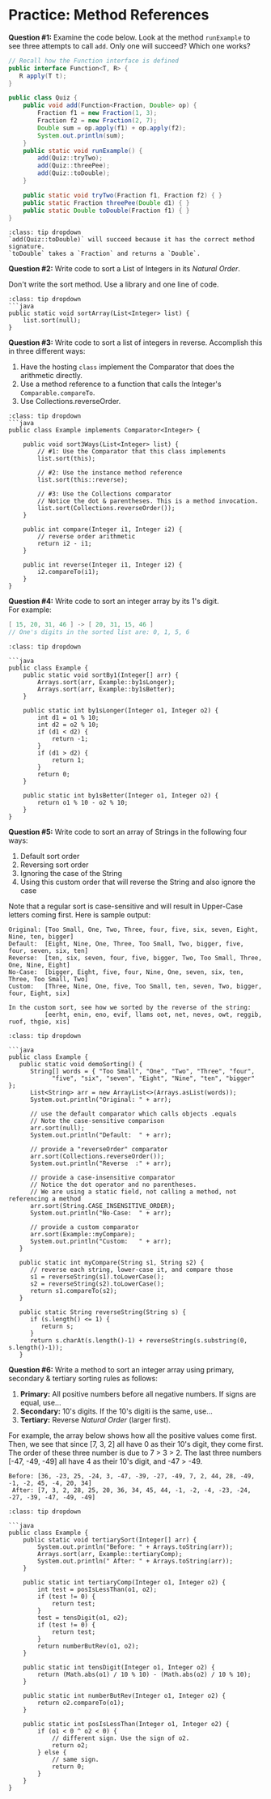 # <i class="fas fa-pen-square fa-fw"></i> Practice: Method References

**Question #1:** Examine the code below. Look at the method `runExample` to see three attempts to call `add`. Only one will succeed? Which one works?

```java
// Recall how the Function interface is defined
public interface Function<T, R> {
   R apply(T t);
}

public class Quiz {
    public void add(Function<Fraction, Double> op) {
        Fraction f1 = new Fraction(1, 3);
        Fraction f2 = new Fraction(2, 7);
        Double sum = op.apply(f1) + op.apply(f2);
        System.out.println(sum);
    }
    public static void runExample() {
        add(Quiz::tryTwo);
        add(Quiz::threePee);
        add(Quiz::toDouble);
    }

    public static void tryTwo(Fraction f1, Fraction f2) { }
    public static Fraction threePee(Double d1) { }
    public static Double toDouble(Fraction f1) { }
}
```

```{admonition} Click to see answer
:class: tip dropdown
`add(Quiz::toDouble)` will succeed because it has the correct method signature.  
`toDouble` takes a `Fraction` and returns a `Double`. 
```

**Question #2:** Write code to sort a List of Integers in its _Natural Order_.  

Don't write the sort method. Use a library and one line of code.  
```{admonition} Click to see answer
:class: tip dropdown
```java
public static void sortArray(List<Integer> list) {
    list.sort(null);
}
```

**Question #3:** Write code to sort a list of integers in reverse. Accomplish this in three different ways:  
1) Have the hosting `class` implement the Comparator that does the arithmetic directly.  
2) Use a method reference to a function that calls the Integer's `Comparable.compareTo`.  
3) Use Collections.reverseOrder.  

```{admonition} Click to see answer
:class: tip dropdown
```java
public class Example implements Comparator<Integer> {

    public void sort3Ways(List<Integer> list) {
        // #1: Use the Comparator that this class implements
        list.sort(this); 

        // #2: Use the instance method reference
        list.sort(this::reverse);

        // #3: Use the Collections comparator
        // Notice the dot & parentheses. This is a method invocation.
        list.sort(Collections.reverseOrder());
    }

    public int compare(Integer i1, Integer i2) {
        // reverse order arithmetic
        return i2 - i1;
    }

    public int reverse(Integer i1, Integer i2) {
        i2.compareTo(i1);
    }
}
```
**Question #4:** Write code to sort an integer array by its 1's digit.  
For example:
```java
[ 15, 20, 31, 46 ] -> [ 20, 31, 15, 46 ]
// One's digits in the sorted list are: 0, 1, 5, 6
``` 
```{admonition} Click to see answer
:class: tip dropdown

```java
public class Example {
    public static void sortBy1(Integer[] arr) {
        Arrays.sort(arr, Example::by1sLonger);
        Arrays.sort(arr, Example::by1sBetter);
    }

    public static int by1sLonger(Integer o1, Integer o2) {
        int d1 = o1 % 10;
        int d2 = o2 % 10;
        if (d1 < d2) {
            return -1;
        }
        if (d1 > d2) {
            return 1;
        }
        return 0;
    }

    public static int by1sBetter(Integer o1, Integer o2) {
        return o1 % 10 - o2 % 10;
    }
}
```

**Question #5:** Write code to sort an array of Strings in the following four ways:  
1) Default sort order
2) Reversing sort order   
3) Ignoring the case of the String  
4) Using this custom order that will reverse the String and also ignore the case  

Note that a regular sort is case-sensitive and will result in Upper-Case letters coming first.
Here is sample output:
```
Original: [Too Small, One, Two, Three, four, five, six, seven, Eight, Nine, ten, bigger]
Default:  [Eight, Nine, One, Three, Too Small, Two, bigger, five, four, seven, six, ten]
Reverse:  [ten, six, seven, four, five, bigger, Two, Too Small, Three, One, Nine, Eight]
No-Case:  [bigger, Eight, five, four, Nine, One, seven, six, ten, Three, Too Small, Two]
Custom:   [Three, Nine, One, five, Too Small, ten, seven, Two, bigger, four, Eight, six]

In the custom sort, see how we sorted by the reverse of the string:  
          [eerht, enin, eno, evif, llams oot, net, neves, owt, reggib, ruof, thgie, xis] 
```

```{admonition} Click to see answer
:class: tip dropdown

```java
public class Example {
   public static void demoSorting() {
      String[] words = { "Too Small", "One", "Two", "Three", "four", 
            "five", "six", "seven", "Eight", "Nine", "ten", "bigger" };
      List<String> arr = new ArrayList<>(Arrays.asList(words));
      System.out.println("Original: " + arr);
      
      // use the default comparator which calls objects .equals
      // Note the case-sensitive comparison
      arr.sort(null);
      System.out.println("Default:  " + arr);
      
      // provide a "reverseOrder" comparator
      arr.sort(Collections.reverseOrder());
      System.out.println("Reverse  :" + arr);
      
      // provide a case-insensitive comparator
      // Notice the dot operator and no parentheses. 
      // We are using a static field, not calling a method, not referencing a method
      arr.sort(String.CASE_INSENSITIVE_ORDER);
      System.out.println("No-Case:  " + arr);
      
      // provide a custom comparator
      arr.sort(Example::myCompare);
      System.out.println("Custom:   " + arr);
   }
   
   public static int myCompare(String s1, String s2) {
      // reverse each string, lower-case it, and compare those
      s1 = reverseString(s1).toLowerCase();
      s2 = reverseString(s2).toLowerCase();
      return s1.compareTo(s2);
   }
   
   public static String reverseString(String s) {
      if (s.length() <= 1) {
         return s;
      }
      return s.charAt(s.length()-1) + reverseString(s.substring(0, s.length()-1));
   }
```

**Question #6:** Write a method to sort an integer array using primary, secondary & tertiary sorting rules as follows:   
1) **Primary:** All positive numbers before all negative numbers. If signs are equal, use...  
2) **Secondary:** 10's digits. If the 10's digiti is the same, use...  
3) **Tertiary:** Reverse _Natural Order_ (larger first). 

For example, the array below shows how all the positive values come first. Then, we see that since [7, 3, 2] all have 0 as their 10's digit, they come first. The order of these three number is due to 7 > 3 > 2. The last three numbers [-47, -49, -49] all have 4 as their 10's digit, and -47 > -49. 
```
Before: [36, -23, 25, -24, 3, -47, -39, -27, -49, 7, 2, 44, 28, -49, -1, -2, 45, -4, 20, 34]
 After: [7, 3, 2, 28, 25, 20, 36, 34, 45, 44, -1, -2, -4, -23, -24, -27, -39, -47, -49, -49]
```

```{admonition} Click to see answer
:class: tip dropdown

```java
public class Example {
    public static void tertiarySort(Integer[] arr) {
        System.out.println("Before: " + Arrays.toString(arr));
        Arrays.sort(arr, Example::tertiaryComp);
        System.out.println(" After: " + Arrays.toString(arr));
    }
    
    public static int tertiaryComp(Integer o1, Integer o2) {
        int test = posIsLessThan(o1, o2);
        if (test != 0) {
            return test;
        }
        test = tensDigit(o1, o2);
        if (test != 0) {
            return test;
        }
        return numberButRev(o1, o2);
    }

    public static int tensDigit(Integer o1, Integer o2) {
        return (Math.abs(o1) / 10 % 10) - (Math.abs(o2) / 10 % 10);
    }

    public static int numberButRev(Integer o1, Integer o2) {
        return o2.compareTo(o1);
    }

    public static int posIsLessThan(Integer o1, Integer o2) {
        if (o1 < 0 ^ o2 < 0) {
            // different sign. Use the sign of o2.
            return o2;
        } else {
            // same sign.
            return 0;
        }
    }
}
```


